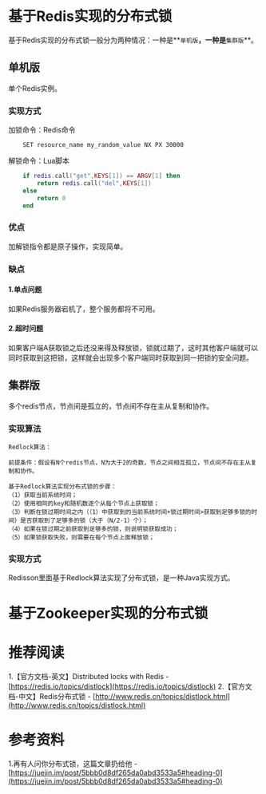 # 基于Redis实现的分布式锁

基于Redis实现的分布式锁一般分为两种情况：一种是**`单机版`**，一种是**`集群版`**。

## 单机版

单个Redis实例。

### 实现方式

加锁命令：Redis命令

```
    SET resource_name my_random_value NX PX 30000
```

解锁命令：Lua脚本

```lua
    if redis.call("get",KEYS[1]) == ARGV[1] then
        return redis.call("del",KEYS[1])
    else
        return 0
    end
```

### 优点

加解锁指令都是原子操作，实现简单。

### 缺点

#### 1.单点问题

如果Redis服务器宕机了，整个服务都将不可用。

#### 2.超时问题
如果客户端A获取锁之后还没来得及释放锁，锁就过期了，这时其他客户端就可以同时获取到这把锁，这样就会出现多个客户端同时获取到同一把锁的安全问题。

## 集群版

多个redis节点，节点间是孤立的，节点间不存在主从复制和协作。

### 实现算法

```
Redlock算法：

前提条件：假设有N个redis节点，N为大于2的奇数，节点之间相互孤立，节点间不存在主从复制和协作。

基于Redlock算法实现分布式锁的步骤：
（1）获取当前系统时间；
（2）使用相同的key和随机数逐个从每个节点上获取锁；
（3）判断在锁过期时间之内（（1）中获取到的当前系统时间+锁过期时间>获取到足够多锁的时间）是否获取到了足够多的锁（大于（N/2-1）个）；
（4）如果在锁过期之前获取到足够多的锁，则说明锁获取成功；
（5）如果锁获取失败，则需要在每个节点上面释放锁；
```
### 实现方式

Redisson里面基于Redlock算法实现了分布式锁，是一种Java实现方式。

# 基于Zookeeper实现的分布式锁


# 推荐阅读

1.【官方文档-英文】Distributed locks with Redis - [https://redis.io/topics/distlock](https://redis.io/topics/distlock)
2.【官方文档-中文】Redis分布式锁 - [http://www.redis.cn/topics/distlock.html](http://www.redis.cn/topics/distlock.html)

# 参考资料

1.再有人问你分布式锁，这篇文章扔给他 - [https://juejin.im/post/5bbb0d8df265da0abd3533a5#heading-0](https://juejin.im/post/5bbb0d8df265da0abd3533a5#heading-0)